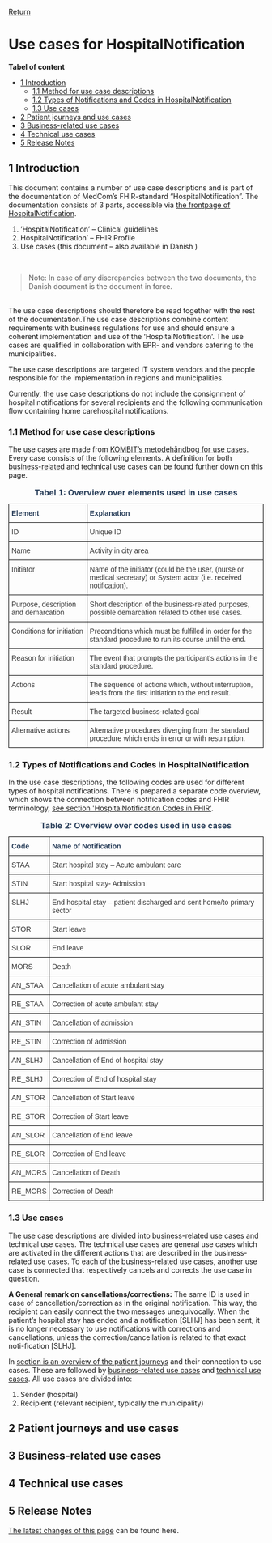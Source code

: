 [Return](../../index.md)

# Use cases for HospitalNotification

**Tabel of content**
* [1 Introduction](#1-introduction)
  * [1.1 Method for use case descriptions](#11-method-for-use-case-description)
  * [1.2 Types of Notifications and Codes in HospitalNotification](#12-types-of-notifications-and-codes-in-hospitalnotification)
  * [1.3 Use cases ](#13-use-cases)
* [2 Patient journeys and use cases](#2-Patient-journeys-and-use-cases)
* [3 Business-related use cases](#3-Business-related-use-cases) 
* [4 Technical use cases](#4-technical-use-cases)
* [5 Release Notes](#5-release-notes)


## 1 Introduction

This document contains a number of use case descriptions and is part of the documentation of MedCom’s FHIR-standard “HospitalNotification”. 
The documentation consists of 3 parts, accessible via [the frontpage of HospitalNotification](./docs/index.md).

1.	’HospitalNotification’ – Clinical guidelines
1.	HospitalNotification’ – FHIR Profile
2.	Use cases (this document – also available in Danish )
<br>

> Note: In case of any discrepancies between the two documents, the Danish document is the document in force.

<br>
The use case descriptions should therefore be read together with the rest of the documentation.The use case descriptions combine content requirements with business regulations for use and should ensure a coherent implementation and use of the ‘HospitalNotification’. The use cases are qualified in collaboration with EPR- and vendors catering to the municipalities. 

The use case descriptions are targeted IT system vendors and the people responsible for the implementation in regions and municipalities. 

Currently, the use case descriptions do not include the consignment of hospital notifications for several recipients and the following communication flow containing home carehospital notifications.
 
### 1.1 Method for use case descriptions

The use cases are made from <a href="https://www.kombit.dk/metodeh%C3%A5ndb%C3%B8ger" target="_blank">KOMBIT’s metodehåndbog for use cases</a>. Every case consists of the following elements. A definition for both [business-related](#business-related-use-cases) and [technical](#technical-use-cases) use cases can be found further down on this page.

<style type="text/css">
.tg  {border-collapse:collapse;border-spacing:0;}
.tg td{border-color:black;border-style:solid;border-width:1px;font-family:Arial, sans-serif;font-size:14px;
  overflow:hidden;padding:10px 5px;word-break:normal;}
.tg th{border-color:black;border-style:solid;border-width:1px;font-family:Arial, sans-serif;font-size:14px;
  font-weight:normal;overflow:hidden;padding:10px 5px;word-break:normal;}
.tg .tg-tysj{color:#333333;text-align:left;vertical-align:top}
.tg .tg-pu9k{color:#2c415c;font-weight:bold;text-align:left;vertical-align:top}
</style>
<table class="tg">
<caption style="color:#2c415c; font-weight:bold"> Tabel 1: Overview over elements used in use cases </caption>
<thead>
  <tr>
    <th class="tg-pu9k">Element</th>
    <th class="tg-pu9k">Explanation</th>
  </tr>
</thead>
<tbody>
  <tr>
    <td class="tg-tysj">ID</td>
    <td class="tg-tysj">Unique ID</td>
  </tr>
  <tr>
    <td class="tg-tysj">Name</td>
    <td class="tg-tysj">Activity in city area</td>
  </tr>
  <tr>
    <td class="tg-tysj">Initiator</td>
    <td class="tg-tysj">Name of the initiator (could be the user, (nurse or medical secretary) or System actor (i.e. received notification). </td>
  </tr>
  <tr>
    <td class="tg-tysj">Purpose, description and demarcation</td>
    <td class="tg-tysj">Short description of the business-related purposes, possible demarcation related to other use cases.</td>
  </tr>
  <tr>
    <td class="tg-tysj">Conditions for initiation</td>
    <td class="tg-tysj">Preconditions which must be fulfilled in order for the standard procedure to run its course until the end.</td>
  </tr>
  <tr>
    <td class="tg-tysj">Reason for initiation</td>
    <td class="tg-tysj">The event that prompts the participant’s actions in the standard procedure.</td>
  </tr>
  <tr>
    <td class="tg-tysj">Actions</td>
    <td class="tg-tysj">The sequence of actions which, without interruption, leads from the first initiation to the end result.</td>
  </tr>
  <tr>
    <td class="tg-tysj">Result</td>
    <td class="tg-tysj">The targeted business-related goal</td>
  </tr>
  <tr>
    <td class="tg-tysj">Alternative actions</td>
    <td class="tg-tysj">Alternative procedures diverging from the standard procedure which ends in error or with resumption.</td>
  </tr>
</tbody>
</table>


### 1.2 Types of Notifications and Codes in HospitalNotification

In the use case descriptions, the following codes are used for different types of hospital notifications. There is prepared a separate code overview, which shows the connection between notification codes and FHIR terminology, [see section 'HospitalNotification Codes in FHIR'](../documents/Overview-HospitalNotification-codes-FHIR.md). 

<style type="text/css">
.tg  {border-collapse:collapse;border-spacing:0;}
.tg td{border-color:black;border-style:solid;border-width:1px;font-family:Arial, sans-serif;font-size:14px;
  overflow:hidden;padding:10px 5px;word-break:normal;}
.tg th{border-color:black;border-style:solid;border-width:1px;font-family:Arial, sans-serif;font-size:14px;
  font-weight:normal;overflow:hidden;padding:10px 5px;word-break:normal;}
.tg .tg-tysj{color:#333333;text-align:left;vertical-align:top}
.tg .tg-wqo7{color:#2c415c;text-align:left;vertical-align:top}
</style>
<table class="tg">
<caption style="color:#2c415c; font-weight:bold"> Table 2: Overview over codes used in use cases</caption>
<thead>
  <tr>
    <th class="tg-wqo7"><span style="font-weight:bold;background-color:#FFF">Code</span></th>
    <th class="tg-wqo7"><span style="font-weight:bold;background-color:#FFF">Name of Notification</span></th>
  </tr>
</thead>
<tbody>
  <tr>
    <td class="tg-tysj"><span style="background-color:#FFF">STAA</span></td>
    <td class="tg-tysj"><span style="background-color:#FFF">Start hospital stay – Acute ambulant care</span></td>
  </tr>
  <tr>
    <td class="tg-tysj"><span style="background-color:#FFF">STIN</span></td>
    <td class="tg-tysj"><span style="background-color:#FFF">Start hospital stay- Admission</span></td>
  </tr>
  <tr>
    <td class="tg-tysj"><span style="background-color:#FFF">SLHJ</span></td>
    <td class="tg-tysj"><span style="background-color:#FFF">End hospital stay – patient discharged and sent home/to primary sector</span></td>
  </tr>
  <tr>
    <td class="tg-tysj"><span style="background-color:#FFF">STOR</span></td>
    <td class="tg-tysj"><span style="background-color:#FFF">Start leave</span></td>
  </tr>
  <tr>
    <td class="tg-tysj"><span style="background-color:#FFF">SLOR</span></td>
    <td class="tg-tysj"><span style="background-color:#FFF">End leave</span></td>
  </tr>
  <tr>
    <td class="tg-tysj"><span style="background-color:#FFF">MORS</span></td>
    <td class="tg-tysj"><span style="background-color:#FFF">Death</span></td>
  </tr>
  <tr>
    <td class="tg-tysj"><span style="background-color:#FFF">AN_STAA</span></td>
    <td class="tg-tysj"><span style="background-color:#FFF">Cancellation of acute ambulant stay</span></td>
  </tr>
  <tr>
    <td class="tg-tysj"><span style="background-color:#FFF">RE_STAA</span></td>
    <td class="tg-tysj"><span style="background-color:#FFF">Correction of acute ambulant stay</span></td>
  </tr>
  <tr>
    <td class="tg-tysj"><span style="background-color:#FFF">AN_STIN</span></td>
    <td class="tg-tysj"><span style="background-color:#FFF">Cancellation of admission</span></td>
  </tr>
  <tr>
    <td class="tg-tysj"><span style="background-color:#FFF">RE_STIN</span></td>
    <td class="tg-tysj"><span style="background-color:#FFF">Correction of admission</span></td>
  </tr>
  <tr>
    <td class="tg-tysj"><span style="background-color:#FFF">AN_SLHJ</span></td>
    <td class="tg-tysj"><span style="background-color:#FFF">Cancellation of End of hospital stay</span></td>
  </tr>
  <tr>
    <td class="tg-tysj"><span style="background-color:#FFF">RE_SLHJ</span></td>
    <td class="tg-tysj"><span style="background-color:#FFF">Correction of End of hospital stay</span></td>
  </tr>
  <tr>
    <td class="tg-tysj"><span style="background-color:#FFF">AN_STOR</span></td>
    <td class="tg-tysj"><span style="background-color:#FFF">Cancellation of Start leave</span></td>
  </tr>
  <tr>
    <td class="tg-tysj"><span style="background-color:#FFF">RE_STOR</span></td>
    <td class="tg-tysj"><span style="background-color:#FFF">Correction of Start leave</span></td>
  </tr>
  <tr>
    <td class="tg-tysj"><span style="background-color:#FFF">AN_SLOR</span></td>
    <td class="tg-tysj"><span style="background-color:#FFF">Cancellation of End leave</span></td>
  </tr>
  <tr>
    <td class="tg-tysj"><span style="background-color:#FFF">RE_SLOR</span></td>
    <td class="tg-tysj"><span style="background-color:#FFF">Correction of End leave</span></td>
  </tr>
  <tr>
    <td class="tg-tysj"><span style="background-color:#FFF">AN_MORS</span></td>
    <td class="tg-tysj"><span style="background-color:#FFF">Cancellation of Death</span></td>
  </tr>
  <tr>
    <td class="tg-tysj"><span style="background-color:#FFF">RE_MORS</span></td>
    <td class="tg-tysj"><span style="background-color:#FFF">Correction of Death</span></td>
  </tr>
</tbody>
</table>

### 1.3 Use cases 

The use case descriptions are divided into business-related use cases and technical use cases. The technical use cases are general use cases which are activated in the different actions that are described in the business-related use cases. To each of the business-related use cases, another use case is connected that respectively cancels and corrects the use case in question.

**A General remark on cancellations/corrections:** The same ID is used in case of cancellation/correction as in the original notification. This way, the recipient can easily connect the two messages unequivocally. When the patient’s hospital stay has ended and a notification [SLHJ] has been sent, it is no longer necessary to use notifications with corrections and cancellations, unless the correction/cancellation is related to that exact noti-fication [SLHJ].

In [section is an overview of the patient journeys](#patient-journeys-and-use-cases) and their connection to use cases. These are followed by [business-related use cases](#business-related-use-cases) and [technical use cases](#technical-use-cases). All use cases are divided into:
1. Sender (hospital) 
2. Recipient (relevant recipient, typically the municipality) 

## 2 Patient journeys and use cases 

## 3 Business-related use cases

## 4 Technical use cases
## 5 Release Notes
[The latest changes of this page](../documents/ReleaseNoteUseCaseENG.md) can be found here.